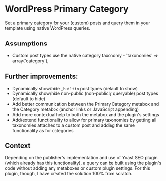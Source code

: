 # WordPress Primary Category

Set a primary category for your (custom) posts and query them in your template using native WordPress queries.

## Assumptions

* Custom post types use the native category taxonomy - 'taxonomies' => array('category'),

## Further improvements:

* Dynamically show/hide `_builtin` post types (default to show)
* Dynamically show/hide non-public (non-publicly queryable) post types (default to hide)
* Add better communication between the Primary Category metabox and the Category metabox (anchor links or JavaScript appending)
* Add more contextual help to both the metabox and the plugin's settings
* Add/extend functionality to allow for primary taxonomies by getting all taxonomies attached to a custom post and adding the same functionality as for categories

## Context

Depending on the publisher's implementation and use of Yoast SEO plugin (which already has this functionality), a query can be built using the plugin's code without adding any metaboxes or custom plugin settings. For this plugin, though, I have created the solution 100% from scratch.
